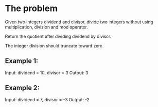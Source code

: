 # The problem

Given two integers dividend and divisor, divide two integers without using multiplication, division and mod operator.

Return the quotient after dividing dividend by divisor.

The integer division should truncate toward zero.

## Example 1:

Input: dividend = 10, divisor = 3
Output: 3

## Example 2:

Input: dividend = 7, divisor = -3
Output: -2